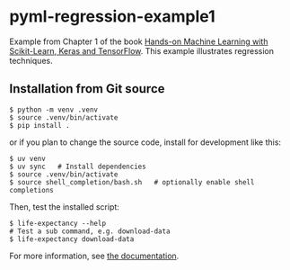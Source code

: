 # pyml-regression-example1

Example from Chapter 1 of the book [Hands-on Machine Learning with Scikit-Learn, Keras and TensorFlow](https://github.com/ageron/handson-ml3). This example illustrates regression techniques.

## Installation from Git source
```
$ python -m venv .venv
$ source .venv/bin/activate
$ pip install .
```
or if you plan to change the source code, install for development like this:
```
$ uv venv
$ uv sync   # Install dependencies
$ source .venv/bin/activate
$ source shell_completion/bash.sh   # optionally enable shell completions
```
Then, test the installed script:
```
$ life-expectancy --help
# Test a sub command, e.g. download-data
$ life-expectancy download-data
```

For more information, see [the documentation](https://hakonhagland.github.io/pyml-regression-example1/).
